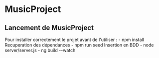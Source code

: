 # MusicProject
## Lancement de MusicProject
Pour installer correctement le projet avant de l'utiliser :
    - npm install   Recuperation des dépendances
    - npm run seed  Insertion en BDD
    - node server/server.js
    - ng build --watch
